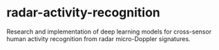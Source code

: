 # radar-activity-recognition
Research and implementation of deep learning models for cross-sensor human activity recognition from radar micro-Doppler signatures.
